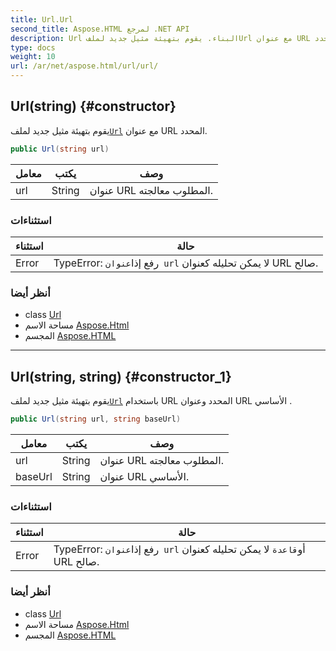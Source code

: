 ```yaml
---
title: Url.Url
second_title: Aspose.HTML لمرجع .NET API
description: Url البناء. يقوم بتهيئة مثيل جديد لملفUrl مع عنوان URL المحدد.
type: docs
weight: 10
url: /ar/net/aspose.html/url/url/
---
```

## Url(string) {#constructor}

يقوم بتهيئة مثيل جديد لملف[`Url`](../) مع عنوان URL المحدد.

```csharp
public Url(string url)
```

| معامل | يكتب | وصف |
| --- | --- | --- |
| url | String | عنوان URL المطلوب معالجته. |

### استثناءات

| استثناء | حالة |
| --- | --- |
| Error | TypeError: رفع إذا`عنوان url` لا يمكن تحليله كعنوان URL صالح. |

### أنظر أيضا

* class [Url](../)
* مساحة الاسم [Aspose.Html](../../url/)
* المجسم [Aspose.HTML](../../../)

---

## Url(string, string) {#constructor_1}

يقوم بتهيئة مثيل جديد لملف[`Url`](../) باستخدام URL المحدد وعنوان URL الأساسي .

```csharp
public Url(string url, string baseUrl)
```

| معامل | يكتب | وصف |
| --- | --- | --- |
| url | String | عنوان URL المطلوب معالجته. |
| baseUrl | String | عنوان URL الأساسي. |

### استثناءات

| استثناء | حالة |
| --- | --- |
| Error | TypeError: رفع إذا`عنوان url` أو`قاعدة` لا يمكن تحليله كعنوان URL صالح. |

### أنظر أيضا

* class [Url](../)
* مساحة الاسم [Aspose.Html](../../url/)
* المجسم [Aspose.HTML](../../../)


